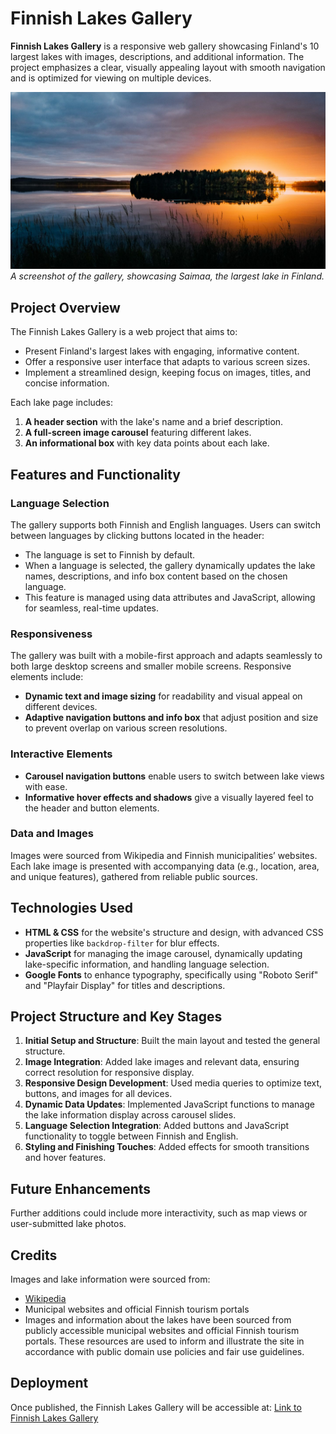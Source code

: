 # Finnish Lakes Gallery

**Finnish Lakes Gallery** is a responsive web gallery showcasing Finland's 10 largest lakes with images, descriptions, and additional information. The project emphasizes a clear, visually appealing layout with smooth navigation and is optimized for viewing on multiple devices.

![Finnish Lakes Gallery Screenshot](image/kemijarvi.jpg)  
_A screenshot of the gallery, showcasing Saimaa, the largest lake in Finland._

## Project Overview

The Finnish Lakes Gallery is a web project that aims to:

- Present Finland's largest lakes with engaging, informative content.
- Offer a responsive user interface that adapts to various screen sizes.
- Implement a streamlined design, keeping focus on images, titles, and concise information.

Each lake page includes:

1. **A header section** with the lake's name and a brief description.
2. **A full-screen image carousel** featuring different lakes.
3. **An informational box** with key data points about each lake.

## Features and Functionality

### Language Selection

The gallery supports both Finnish and English languages. Users can switch between languages by clicking buttons located in the header:

- The language is set to Finnish by default.
- When a language is selected, the gallery dynamically updates the lake names, descriptions, and info box content based on the chosen language.
- This feature is managed using data attributes and JavaScript, allowing for seamless, real-time updates.

### Responsiveness

The gallery was built with a mobile-first approach and adapts seamlessly to both large desktop screens and smaller mobile screens. Responsive elements include:

- **Dynamic text and image sizing** for readability and visual appeal on different devices.
- **Adaptive navigation buttons and info box** that adjust position and size to prevent overlap on various screen resolutions.

### Interactive Elements

- **Carousel navigation buttons** enable users to switch between lake views with ease.
- **Informative hover effects and shadows** give a visually layered feel to the header and button elements.

### Data and Images

Images were sourced from Wikipedia and Finnish municipalities’ websites. Each lake image is presented with accompanying data (e.g., location, area, and unique features), gathered from reliable public sources.

## Technologies Used

- **HTML & CSS** for the website's structure and design, with advanced CSS properties like `backdrop-filter` for blur effects.
- **JavaScript** for managing the image carousel, dynamically updating lake-specific information, and handling language selection.
- **Google Fonts** to enhance typography, specifically using "Roboto Serif" and "Playfair Display" for titles and descriptions.

## Project Structure and Key Stages

1. **Initial Setup and Structure**: Built the main layout and tested the general structure.
2. **Image Integration**: Added lake images and relevant data, ensuring correct resolution for responsive display.
3. **Responsive Design Development**: Used media queries to optimize text, buttons, and images for all devices.
4. **Dynamic Data Updates**: Implemented JavaScript functions to manage the lake information display across carousel slides.
5. **Language Selection Integration**: Added buttons and JavaScript functionality to toggle between Finnish and English.
6. **Styling and Finishing Touches**: Added effects for smooth transitions and hover features.

## Future Enhancements

Further additions could include more interactivity, such as map views or user-submitted lake photos.

## Credits

Images and lake information were sourced from:

- [Wikipedia](https://fi.wikipedia.org/wiki/Suomen_j%C3%A4rvet)
- Municipal websites and official Finnish tourism portals
- Images and information about the lakes have been sourced from publicly accessible municipal websites and official Finnish tourism portals. These resources are used to inform and illustrate the site in accordance with public domain use policies and fair use guidelines.

## Deployment

Once published, the Finnish Lakes Gallery will be accessible at:
[Link to Finnish Lakes Gallery](https://moontags.github.io/Finnish_Lakes-_Gallery/)
